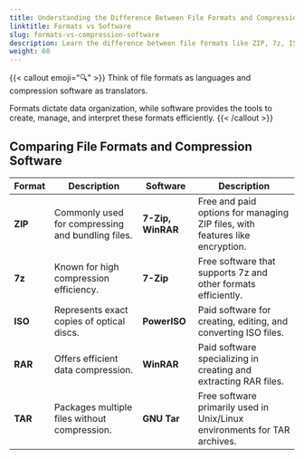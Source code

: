 ```yaml
---
title: Understanding the Difference Between File Formats and Compression Software  
linktitle: Formats vs Software  
slug: formats-vs-compression-software  
description: Learn the difference between file formats like ZIP, 7z, ISO, RAR, TAR, and the software used to manage them. Discover how various tools, such as 7-Zip and WinRAR, facilitate file compression and extraction efficiently across different platforms.
weight: 60
---
```


{{< callout emoji="🔍" >}}
Think of file formats as languages and compression software as translators. 

Formats dictate data organization, while software provides the tools to create, manage, and interpret these formats efficiently.
{{< /callout >}}

## Comparing File Formats and Compression Software  

| **Format** | **Description** | **Software** | **Description** |
|------------|-----------------|--------------|-----------------|
| **ZIP**    | Commonly used for compressing and bundling files. | **7-Zip, WinRAR** | Free and paid options for managing ZIP files, with features like encryption. |
| **7z**     | Known for high compression efficiency. | **7-Zip**         | Free software that supports 7z and other formats efficiently. |
| **ISO**    | Represents exact copies of optical discs. | **PowerISO**      | Paid software for creating, editing, and converting ISO files. |
| **RAR**    | Offers efficient data compression. | **WinRAR**        | Paid software specializing in creating and extracting RAR files. |
| **TAR**    | Packages multiple files without compression. | **GNU Tar**       | Free software primarily used in Unix/Linux environments for TAR archives. |
